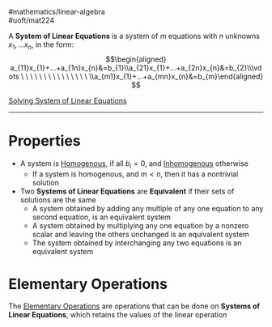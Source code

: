 #mathematics/linear-algebra  
#uoft/mat224 

A **System of Linear Equations** is a system of $m$ equations with $n$ unknowns $x_{1},...x_{n}$, in the form:  
$$\begin{aligned} a_{11}x_{1}+...+a_{1n}x_{n}&=b_{1}\\a_{21}x_{1}+...+a_{2n}x_{n}&=b_{2}\\\vdots \ \ \ \ \ \  \ \ \ \ \ \ \ \  \ \\a_{m1}x_{1}+...+a_{mn}x_{n}&=b_{m}\end{aligned} $$

[Solving System of Linear Equations](Solving%20System%20of%20Linear%20Equations)

---
# Properties
- A system is [Homogenous](Homogenous.md), if all $b_{i}=0$, and [Inhomogenous](Inhomogenous.md) otherwise
	- If a system is homogenous, and $m<n$, then it has a nontrivial solution
- Two **Systems of Linear Equations** are **Equivalent** if their sets of solutions are the same
	- A system obtained by adding any multiple of any one equation to any second equation, is an equivalent system
	- A system obtained by multiplying any one equation by a nonzero scalar and leaving the others unchanged is an equivalent system
	- The system obtained by interchanging any two equations is an equivalent system

# Elementary Operations 
The [Elementary Operations](Elementary%20Operations) are operations that can be done on **Systems of Linear Equations**, which retains the values of the linear operation